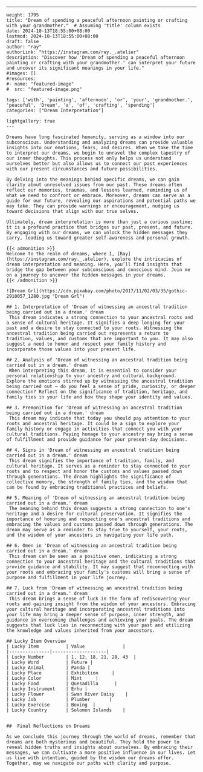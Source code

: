 ---
    weight: 1795
    title: "Dream of spending a peaceful afternoon painting or crafting with your grandmother."  # Assuming 'title' column exists
    date: 2024-10-13T18:55:00+08:00
    lastmod: 2024-10-13T18:55:00+08:00
    draft: false
    author: "ray"
    authorLink: "https://instagram.com/ray._.atelier"
    description: "Discover how 'Dream of spending a peaceful afternoon painting or crafting with your grandmother.' can interpret your future and uncover its significant meanings in your life."
    #images: []
    #resources:
    #- name: "featured-image"
    #  src: "featured-image.png"
    
    tags: ['with', 'painting', 'afternoon', 'or', 'your', 'grandmother.', 'peaceful', 'Dream', 'a', 'of', 'crafting', 'spending']
    categories: ["Dream Interpretation"]
    
    lightgallery: true
    ---
    
    Dreams have long fascinated humanity, serving as a window into our subconscious. Understanding and analyzing dreams can provide valuable insights into our emotions, fears, and desires. When we take the time to interpret our dreams, we begin to unravel the complex tapestry of our inner thoughts. This process not only helps us understand ourselves better but also allows us to connect our past experiences with our present circumstances and future possibilities.
    
    By delving into the meanings behind specific dreams, we can gain clarity about unresolved issues from our past. These dreams often reflect our memories, traumas, and lessons learned, reminding us of what we need to confront or embrace. Moreover, dreams can serve as a guide for our future, revealing our aspirations and potential paths we may take. They can provide warnings or encouragement, nudging us toward decisions that align with our true selves.
    
    Ultimately, dream interpretation is more than just a curious pastime; it is a profound practice that bridges our past, present, and future. By engaging with our dreams, we can unlock the hidden messages they carry, leading us toward greater self-awareness and personal growth.
    
    {{< admonition >}}
    Welcome to the realm of dreams, where I, [Ray](https://instagram.com/ray._.atelier), explore the intricacies of dream interpretation and meaning. Here, you’ll find insights that bridge the gap between your subconscious and conscious mind. Join me on a journey to uncover the hidden messages in your dreams.
    {{< /admonition >}}
    
    ![Dream Grl](https://cdn.pixabay.com/photo/2017/11/02/03/35/gothic-2910057_1280.jpg "Dream Grl")
    
    ## 1. Interpretation of 'Dream of witnessing an ancestral tradition being carried out in a dream.' dream
     This dream indicates a strong connection to your ancestral roots and a sense of cultural heritage. It signifies a deep longing for your past and a desire to stay connected to your roots. Witnessing the ancestral tradition being carried out represents a return to tradition, values, and customs that are important to you. It may also suggest a need to honor and respect your family history and incorporate those values into your present life.
    
    ## 2. Analysis of 'Dream of witnessing an ancestral tradition being carried out in a dream.' dream
     When interpreting this dream, it is essential to consider your personal relationship to your ancestry and cultural background. Explore the emotions stirred up by witnessing the ancestral tradition being carried out – do you feel a sense of pride, curiosity, or deeper connection? Reflect on the significance of tradition, heritage, and family ties in your life and how they shape your identity and values.
    
    ## 3. Premonition for 'Dream of witnessing an ancestral tradition being carried out in a dream.' dream
     This dream may indicate that today you should pay attention to your roots and ancestral heritage. It could be a sign to explore your family history or engage in activities that connect you with your cultural traditions. Paying homage to your ancestry may bring a sense of fulfillment and provide guidance for your present-day decisions.
    
    ## 4. Signs in 'Dream of witnessing an ancestral tradition being carried out in a dream.' dream
     This dream signifies the importance of tradition, family, and cultural heritage. It serves as a reminder to stay connected to your roots and to respect and honor the customs and values passed down through generations. The dream highlights the significance of collective memory, the strength of family ties, and the wisdom that can be found by embracing traditional practices and beliefs.
    
    ## 5. Meaning of 'Dream of witnessing an ancestral tradition being carried out in a dream.' dream
     The meaning behind this dream suggests a strong connection to one's heritage and a desire for cultural preservation. It signifies the importance of honoring and respecting one's ancestral traditions and embracing the values and customs passed down through generations. The dream may serve as a reminder to stay true to yourself, your roots, and the wisdom of your ancestors in navigating your life path.
    
    ## 6. Omen in 'Dream of witnessing an ancestral tradition being carried out in a dream.' dream
     This dream can be seen as a positive omen, indicating a strong connection to your ancestral heritage and the cultural traditions that provide guidance and stability. It may suggest that reconnecting with your roots and embracing your family's customs will bring a sense of purpose and fulfillment in your life journey.
    
    ## 7. Luck from 'Dream of witnessing an ancestral tradition being carried out in a dream.' dream
     This dream brings a sense of luck in the form of rediscovering your roots and gaining insight from the wisdom of your ancestors. Embracing your cultural heritage and incorporating ancestral traditions into your life may bring a deeper sense of purpose, inner strength, and guidance in overcoming challenges and achieving your goals. The dream suggests that luck lies in reconnecting with your past and utilizing the knowledge and values inherited from your ancestors.
    
    ## Lucky Item Overview
    | Lucky Item          | Value              |
    |---------------|--------------------|
    | Lucky Number        | 1, 12, 18, 21, 28, 43  |
    | Lucky Word          | Future |
    | Lucky Animal        | Panda |
    | Lucky Place         | Exhibition     |
    | Lucky Color         | Mint     |
    | Lucky Food          | Quesadilla      |
    | Lucky Instrument    | Erhu |
    | Lucky Flower        | Swan River Daisy    |
    | Lucky Job           | Plumber       |
    | Lucky Exercise      | Boxing  |
    | Lucky Country       | Solomon Islands    |
    
    
    ##  Final Reflections on Dreams
    
    As we conclude this journey through the world of dreams, remember that dreams are both mysterious and beautiful. They hold the power to reveal hidden truths and insights about ourselves. By embracing their messages, we can cultivate a more positive influence in our lives. Let us live with intention, guided by the wisdom our dreams offer. Together, may we navigate our paths with clarity and purpose.
    